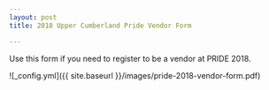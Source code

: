 ```yaml
---
layout: post
title: 2018 Upper Cumberland Pride Vendor Form

---
```


Use this form if you need to register to be a vendor at PRIDE 2018.

![_config.yml]({{ site.baseurl }}/images/pride-2018-vendor-form.pdf)


